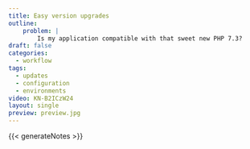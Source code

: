 ```yaml
---
title: Easy version upgrades
outline:
    problem: |
        Is my application compatible with that sweet new PHP 7.3?
draft: false
categories:
  - workflow
tags:
  - updates
  - configuration
  - environments
video: KN-B2ICzW24
layout: single
preview: preview.jpg
---
```


{{< generateNotes >}}
